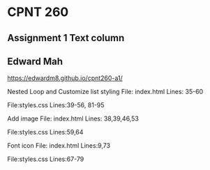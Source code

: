 # CPNT 260

##  Assignment 1 Text column
## Edward Mah

https://edwardm8.github.io/cpnt260-a1/

Nested Loop and Customize list styling
File: index.html
Lines: 35-60

File:styles.css
Lines:39-56, 81-95

Add image
File: index.html
Lines: 38,39,46,53

File:styles.css
Lines:59,64

Font icon
File: index.html
Lines:9,73

File:styles.css
Lines:67-79

